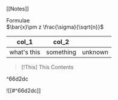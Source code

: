 [[Notes]]

Formulae<br>
$\bar{x}\pm z \frac{\sigma}{\sqrt{n}}$ 

| col_1       | col_2     |     |
| ----------- | --------- | --- |
| what's this | something | unknown |


> [!This] This
> Contents
> 

^66d2dc

![[#^66d2dc]]